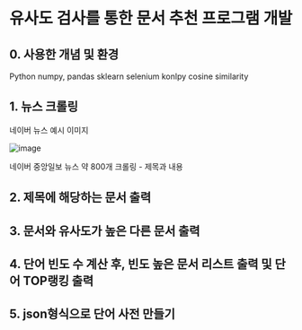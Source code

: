 # 유사도 검사를 통한 문서 추천 프로그램 개발

## 0. 사용한 개념 및 환경
Python
numpy, pandas
sklearn
selenium
konlpy
cosine similarity

## 1. 뉴스 크롤링

네이버 뉴스 예시 이미지

![image](https://user-images.githubusercontent.com/57586314/120138757-1b690780-c212-11eb-8257-15c4f384a49d.png)

네이버 중앙일보 뉴스 약 800개 크롤링 - 제목과 내용


## 2. 제목에 해당하는 문서 출력

## 3. 문서와 유사도가 높은 다른 문서 출력

## 4. 단어 빈도 수 계산 후, 빈도 높은 문서 리스트 출력 및 단어 TOP랭킹 출력

## 5. json형식으로 단어 사전 만들기
